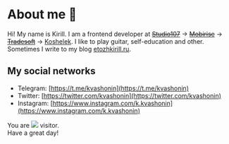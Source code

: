 # About me 👋

Hi! My name is Kirill. I am a frontend developer at [~~Studio107~~](https://studio107.ru/) → [~~Mobirise~~](https://mobirise.com/) → [~~Tradesoft~~](https://www.tradesoft.ru/) → [Koshelek](https://koshelek.app/). I like to play guitar, self-education and other. Sometimes I write to my blog [etozhkirill.ru](https://etozhkirill.ru/).

## My social networks

- Telegram: [https://t.me/kvashonin](https://t.me/kvashonin)
- Twitter: [https://twitter.com/kvashonin](https://twitter.com/kvashonin)
- Instagram: [https://www.instagram.com/k.kvashonin](https://www.instagram.com/k.kvashonin)

You are <img src="https://www.websitecounterfree.com/c.php?d=7&id=16335&s=4" /> visitor.  
Have a great day!
